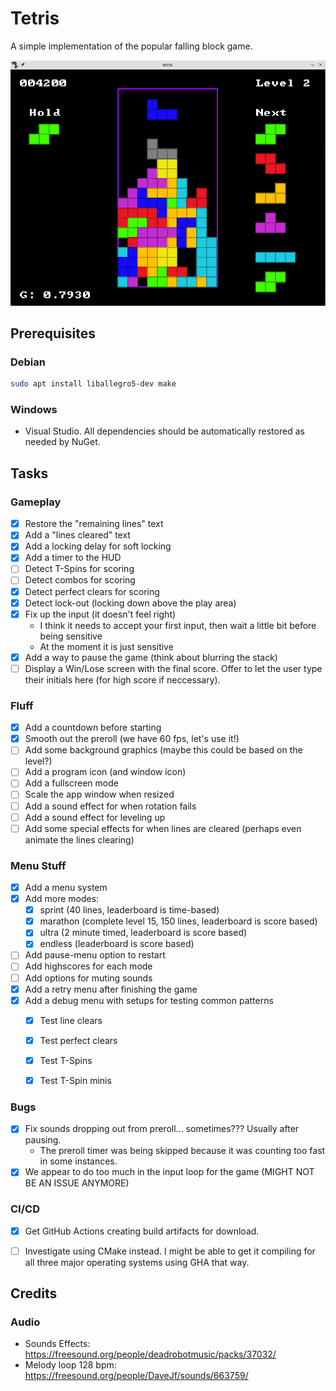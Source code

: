 # Tetris

A simple implementation of the popular falling block game.

![a screenshot of tetris](./docs/screenshot.png)

## Prerequisites

### Debian

```bash
sudo apt install liballegro5-dev make
```

### Windows

- Visual Studio. All dependencies should be automatically restored as needed by NuGet.

## Tasks

### Gameplay

- [x] Restore the "remaining lines" text
- [x] Add a "lines cleared" text
- [x] Add a locking delay for soft locking
- [x] Add a timer to the HUD
- [ ] Detect T-Spins for scoring
- [ ] Detect combos for scoring
- [x] Detect perfect clears for scoring
- [x] Detect lock-out (locking down above the play area)
- [x] Fix up the input (it doesn't feel right)
  - I think it needs to accept your first input, then wait a little bit before being sensitive
  - At the moment it is just sensitive
- [x] Add a way to pause the game (think about blurring the stack)
- [ ] Display a Win/Lose screen with the final score. Offer to let the user type their initials here (for high score if neccessary).

### Fluff
- [x] Add a countdown before starting
- [x] Smooth out the preroll (we have 60 fps, let's use it!)
- [ ] Add some background graphics (maybe this could be based on the level?)
- [ ] Add a program icon (and window icon)
- [ ] Add a fullscreen mode
- [ ] Scale the app window when resized
- [ ] Add a sound effect for when rotation fails
- [ ] Add a sound effect for leveling up
- [ ] Add some special effects for when lines are cleared (perhaps even animate the lines clearing)

### Menu Stuff

- [x] Add a menu system
- [x] Add more modes:
  - [x] sprint (40 lines, leaderboard is time-based)
  - [x] marathon (complete level 15, 150 lines, leaderboard is score based)
  - [x] ultra (2 minute timed, leaderboard is score based)
  - [x] endless (leaderboard is score based)
- [ ] Add pause-menu option to restart
- [ ] Add highscores for each mode
- [ ] Add options for muting sounds
- [x] Add a retry menu after finishing the game
- [x] Add a debug menu with setups for testing common patterns
  - [x] Test line clears
  - [x] Test perfect clears
  - [x] Test T-Spins
  - [x] Test T-Spin minis


### Bugs

- [x] Fix sounds dropping out from preroll... sometimes??? Usually after pausing.
  - The preroll timer was being skipped because it was counting too fast in some instances.
- [x] We appear to do too much in the input loop for the game (MIGHT NOT BE AN ISSUE ANYMORE)

### CI/CD

- [x] Get GitHub Actions creating build artifacts for download.
- [ ] Investigate using CMake instead. I might be able to get it compiling for all three major operating systems using GHA that way.


## Credits

### Audio

- Sounds Effects: https://freesound.org/people/deadrobotmusic/packs/37032/
- Melody loop 128 bpm: https://freesound.org/people/DaveJf/sounds/663759/